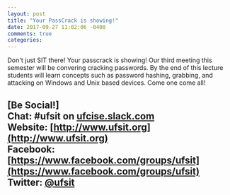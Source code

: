 ```yaml
---
layout: post
title: "Your PassCrack is showing!"
date: 2017-09-27 11:02:06 -0400
comments: true
categories: 
---
```

Don't just SIT there! Your passcrack is showing! Our third meeting this semester will be convering cracking passwords. By the end of this lecture students will learn concepts such as password hashing, grabbing, and attacking on Windows and Unix based devices. Come one come all! 
<!-- MORE -->
[Be Social!]   
Chat: #ufsit on [ufcise.slack.com](https://ufcise.slack.com)  
Website: [http://www.ufsit.org](http://www.ufsit.org)   
Facebook: [https://www.facebook.com/groups/ufsit](https://www.facebook.com/groups/ufsit)   
Twitter: [@ufsit](https://twitter.com/ufsit)
---
